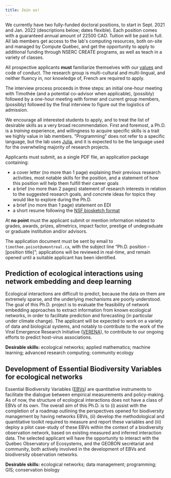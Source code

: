 ```yaml
---
title: Join us!
---
```


We currently have two fully-funded doctoral positions, to start in Sept. 2021
and Jan. 2022 (descriptions below; dates flexible). Each position comes with a
guaranteed annual amount of 22500 CAD. Tuition will be paid in full. All lab
members get access to the lab's computing resources, both on-site and managed by
Compute Québec, and get the opportunity to apply to additional funding through
NSERC CREATE programs, as well as teach in a variety of classes.

All prospective applicants **must** familiarize themselves with our
[values](https://poisotlab.io/values/) and code of conduct. The research group
is multi-cultural and multi-lingual, and neither fluency in, nor knowledge of,
French are required to apply.

The interview process proceeds in three steps: an initial one-hour meeting with
Timothée (and a potential co-advisor when applicable), (possibly) followed by a
one-hour meeting with former and current group members, (possibly) followed by
the final interview to figure out the logistics of admission.

We encourage all interested students to apply, and to treat the list of
desirable skills as a very broad recommendation. First and foremost, a Ph.D. is
a *training* experience, and willingness to acquire specific skills is a trait
we highly value in lab members. "Programming" does not refer to a specific
language, but the lab uses [Julia](https://julialang.org/), and it is expected
to be the language used for the overwheling majority of research projects.

Applicants must submit, as a single PDF file, an application package containing:

- a cover letter (no more than 1 page) explaining their previous research
  activities, most notable skills for the position, and a statement of how this
  position will help them fulfill their career goals
- a brief (no more than 2 pages) statement of research interests in relation to
  the suggested research goals, and concrete ideas for topics they would like to
  explore during the Ph.D.
- a brief (no more than 1 page) statement on EDI
- a short resume following the [NSF biosketch
  format](https://www.nsf.gov/bfa/dias/policy/biosketch.jsp)
 
At **no point** must the applicant submit or mention information related to
grades, awards, prizes, altmetrics, impact factor, prestige of undegraduate or
graduate institution and/or advisors.

The application document must be sent by email to
`timothee.poisot@umontreal.ca`, with the subject line “Ph.D. position -
[position title]”; applications will be reviewed in real-time, and remain opened
until a suitable applicant has been identified.

## Prediction of ecological interactions using network embedding and deep learning

Ecological interactions are difficult to predict, because the data on them are
extremely sparse, and the underlying mechanisms are poorly understood. The goal
of this Ph.D. project is to evaluate the feasibility of network embedding
approaches to extract information from known ecological networks, in order to
facilitate prediction and forecasting (in particular under climate change). The
applicant will be expected to work on a variety of data and biological systems,
and notably to contribute to the work of the Viral Emergence Research Initiative
([VERENA](https://www.viralemergence.org/)), to contribute to our ongoing
efforts to predict host-virus associations.

**Desirable skills:** ecological networks; applied mathematics; machine
learning; advanced research computing; community ecology

## Development of Essential Biodiversity Variables for ecological networks

Essential Biodiversity Variables
([EBVs](https://geobon.org/ebvs/what-are-ebvs/)) are quantitative instruments to
facilitate the dialogue between empirical measurements and policy-making. As of
now, the structure of ecological interactions does not have a class of EBVs of
its own. The overall aim of this Ph.D. is to (i) assist with the completion of a
roadmap outlining the perspectives opened for biodiversity management by having
networks EBVs, (ii) develop the methodological and quantitative toolkit required
to measure and report these variables and (iii) deploy a pilot case-study of
these EBVs within the context of a biodiversity observation network, based on
existing measured and inferred interaction data. The selected applicant will
have the opportunity to interact with the Québec Observatory of Ecosystems, and
the GEOBON secrétariat and community, both actively involved in the development
of EBVs and biodiversity observation networks.

**Desirable skills:** ecological networks; data management; programming; GIS;
conservation biology